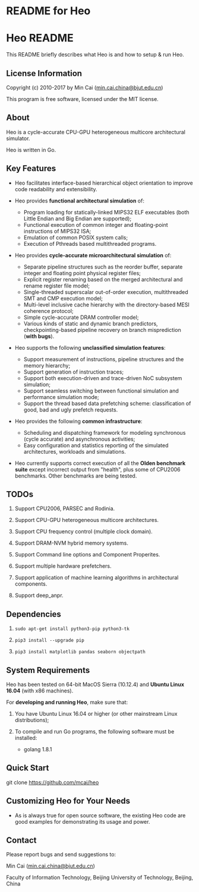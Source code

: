 # README for Heo

# Heo README

This README briefly describes what Heo is and how to setup & run Heo.

## License Information

Copyright (c) 2010-2017 by Min Cai (<min.cai.china@bjut.edu.cn>)

This program is free software, licensed under the MIT license.

## About

Heo is a cycle-accurate CPU-GPU heterogeneous multicore architectural simulator.

Heo is written in Go.

## Key Features

- Heo facilitates interface-based hierarchical object orientation to improve code readability and extensibility.

- Heo provides **functional architectural simulation** of:
	- Program loading for statically-linked MIPS32 ELF executables (both Little Endian and Big Endian are supported);
	- Functional execution of common integer and floating-point instructions of MIPS32 ISA;
	- Emulation of common POSIX system calls;
	- Execution of Pthreads based multithreaded programs.

- Heo provides **cycle-accurate microarchitectural simulation** of:
	- Separate pipeline structures such as the reorder buffer, separate integer and floating point physical register files;
	- Explicit register renaming based on the merged architectural and rename register file model;
	- Single-threaded superscalar out-of-order execution, multithreaded SMT and CMP execution model;
	- Multi-level inclusive cache hierarchy with the directory-based MESI coherence protocol;
	- Simple cycle-accurate DRAM controller model;
	- Various kinds of static and dynamic branch predictors, checkpointing-based pipeline recovery on branch misprediction (**with bugs**).

- Heo supports the following **unclassified simulation features**:
	- Support measurement of instructions, pipeline structures and the memory hierarchy;
	- Support generation of instruction traces;
	- Support both execution-driven and trace-driven NoC subsystem simulation;
	- Support seamless switching between functional simulation and performance simulation mode;
	- Support the thread based data prefetching scheme: classification of good, bad and ugly prefetch requests.

- Heo provides the following **common infrastructure**:
	- Scheduling and dispatching framework for modeling synchronous (cycle accurate) and asynchronous activities;
	- Easy configuration and statistics reporting of the simulated architectures, workloads and simulations.

- Heo currently supports correct execution of all the **Olden benchmark suite** except incorrect output from "health", plus some of CPU2006 benchmarks. Other benchmarks are being tested.

## TODOs

1. Support CPU2006, PARSEC and Rodinia.

2. Support CPU-GPU heterogeneous multicore architectures.

3. Support CPU frequency control (multiple clock domain).

4. Support DRAM-NVM hybrid memory systems.

5. Support Command line options and Component Properites.

6. Support multiple hardware prefetchers.

7. Support application of machine learning algorithms in architectural components.

8. Support deep_anpr.

## Dependencies

1. `sudo apt-get install python3-pip python3-tk`

2. `pip3 install --upgrade pip`

3. `pip3 install matplotlib pandas seaborn objectpath`


## System Requirements

Heo has been tested on 64-bit MacOS Sierra (10.12.4) and **Ubuntu Linux 16.04** (with x86 machines).

For **developing and running Heo**, make sure that:

1. You have Ubuntu Linux 16.04 or higher (or other mainstream Linux distributions);

2. To compile and run Go programs, the following software must be installed:
	- golang 1.8.1

## Quick Start

git clone https://github.com/mcai/heo

## Customizing Heo for Your Needs

- As is always true for open source software, the existing Heo code are good examples for demonstrating its usage and power.

## Contact

Please report bugs and send suggestions to:

Min Cai (<min.cai.china@bjut.edu.cn>)

Faculty of Information Technology, Beijing University of Technology, Beijing, China
